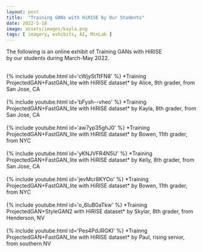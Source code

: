 ```yaml
---
layout: post
title:  "Training GANs with HiRISE by Our Students"
date: 2022-5-18
image: assets/images/kayla.png
tags: [ imagery, exhibits, AI, MinLab ]
---
```


The following is an online exhibit of Training GANs with HiRISE  
by our students during March-May 2022.

<br>
{% include youtube.html id='cWjyStTtFN8' %}
*Training ProjectedGAN+FastGAN_lite with HiRISE dataset*  
by Alice, 9th grader, from San Jose, CA
<br>
<br>
{% include youtube.html id='bFysh--vheo' %} 
*Training ProjectedGAN+FastGAN_lite with HiRISE dataset*  
by Kayla, 8th grader, from San Jose, CA
<br>
<br>
{% include youtube.html id='aw7yp35ghJ0' %}  
*Training ProjectedGAN+FastGAN_lite with HiRISE dataset*  
by Bowen, 11th grader, from NYC
<br>
<br>
{% include youtube.html id='yKNJVFR4N5U' %} 
*Training ProjectedGAN+FastGAN_lite with HiRISE dataset*  
by Kelly, 8th grader, from San Jose, CA
<br>
<br>
{% include youtube.html id='jevMcr8KYOo' %}
*Training ProjectedGAN+FastGAN_lite with HiRISE dataset*  
by Bowen, 11th grader, from NYC  
<br>
<br>
{% include youtube.html id='o_6luB0aTkw' %}
*Training ProjectedGAN+StyleGAN2 with HiRISE dataset*  
by Skylar, 8th grader, from Henderson, NV
<br>
<br>
{% include youtube.html id='Pes4PdJRGKI' %}
*Trainng ProjectedGAN+FastGAN_lite with HiRISE dataset*  
by Paul, rising senior, from southern NV